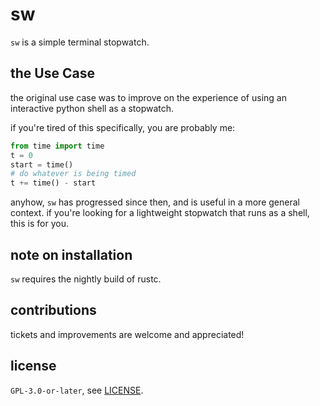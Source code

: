 # sw

`sw` is a simple terminal stopwatch.

## the Use Case

the original use case was to improve on the experience of using an interactive
python shell as a stopwatch.

if you're tired of this specifically, you are probably me:

```python
from time import time
t = 0
start = time()
# do whatever is being timed
t += time() - start
```

anyhow, `sw` has progressed since then, and is useful in a more general context.
if you're looking for a lightweight stopwatch that runs as a shell, this is for
you.

## note on installation

`sw` requires the nightly build of rustc.

## contributions

tickets and improvements are welcome and appreciated!

## license

`GPL-3.0-or-later`, see [LICENSE](./LICENSE).
